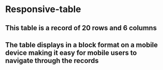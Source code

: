 # Responsive-table
## This table is a record of 20 rows and 6 columns
## The table displays in a block format on a mobile device making it easy for mobile users to navigate through the records
